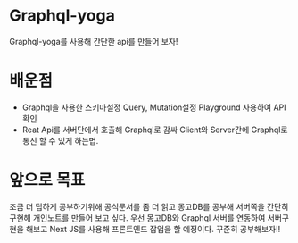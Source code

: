 # Graphql-yoga
Graphql-yoga를 사용해 간단한 api를 만들어 보자!

# 배운점 
- Graphql을 사용한 스키마설정 Query, Mutation설정 Playground 사용하여 API확인
- Reat Api를 서버단에서 호출해 Graphql로 감싸 Client와 Server간에 Graphql로 통신 할 수 있게 하는법.

# 앞으로 목표
조금 더 딥하게 공부하기위해 공식문서를 좀 더 읽고 몽고DB를 공부해 서버쪽을 간단히 구현해 개인노트를 만들어 보고 싶다.
우선 몽고DB와 Graphql 서버를 연동하여 서버구현을 해보고 Next JS를 사용해 프론트엔드 잡업을 할 예정이다.
꾸준히 공부해보자!!
